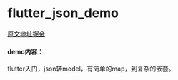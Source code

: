 # flutter_json_demo
[原文地址掘金](https://juejin.im/post/5b5d782ae51d45191c7e7fb3)
#### demo内容： 
flutter入门，json转model，有简单的map，到复杂的嵌套。
